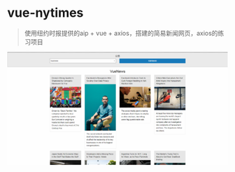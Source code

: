 # vue-nytimes
> 使用纽约时报提供的aip + vue + axios，搭建的简易新闻网页，axios的练习项目

![image](https://github.com/Pinkagit/vue-nytimes/blob/master/example.png)
